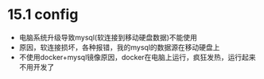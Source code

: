 <!--
 * @version: v0.0.1
 * @Author: hailong.chen
 * @Date: 2020-03-17 17:12:48
 * @LastEditors: hailong.chen
 * @LastEditTime: 2020-03-17 21:42:53
 * @Descripttion: 
 -->
# 15.1 config
- 电脑系统升级导致mysql(软连接到移动硬盘数据)不能使用
- 原因，软连接损坏，各种报错，我的mysql的数据源在移动硬盘上
- 不使用docker+mysql镜像原因，docker在电脑上运行，疯狂发热，运行起来不用开发了
